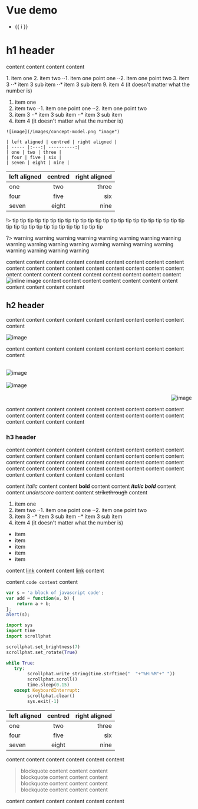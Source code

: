 
# Vue demo

<button-counter></button-counter>


<incentive-scheme tab="application"></incentive-scheme>

<format-sample tab="xml"></format-sample>

<ul>
  <li v-for="i in 10">{{ i }}</li>
</ul>

# h1 header

content content content content 

<div class="warn">
1. item one
2. item two
⋅⋅1. item one point one
⋅⋅2. item one point two
3. item 3
⋅⋅* item 3 sub item
⋅⋅* item 3 sub item
9. item 4 (it doesn't matter what the number is)
</div>

1. item one
2. item two
⋅⋅1. item one point one
⋅⋅2. item one point two
3. item 3
⋅⋅* item 3 sub item
⋅⋅* item 3 sub item
9. item 4 (it doesn't matter what the number is)

<div class="warn">

    ![image](/images/concept-model.png "image")

    | left aligned | centred | right aligned |
    | ----- |:---:| ----------:|
    | one | two | three |
    | four | five | six |
    | seven | eight | nine |
</div>

| left aligned | centred | right aligned |
| ----- |:---:| ----------:|
| one | two | three |
| four | five | six |
| seven | eight | nine |


!> tip tip tip tip tip tip tip tip tip tip tip tip tip tip tip tip tip tip tip tip tip tip tip tip tip tip tip tip tip tip tip tip tip tip tip tip

?> warning warning warning warning warning warning warning warning warning warning warning warning warning warning warning warning warning warning warning warning 

content content content content content content content content content content content content content content content content content content ontent content content content content content content content content ![inline image](/images/geography-hierarchy.png "inline image") content content content content content content ontent content content content content 

## h2 header

content content content content content content content content content content 

![image](/images/concept-model.png "image")

content content content content content content content content content content 

<br />
<img src="/images/concept-model.png" title="image" alt="image" style="display: block;" />
<br />
<img src="/images/concept-model.png" title="image" alt="image" style="display: block; margin: auto;" />
<br />
<img src="/images/concept-model.png" title="image" alt="image" style="display: block; float: right;" />
<br style="clear: both;" />

content content content content content content content content content content content content content content content content content content content content content content 

### h3 header

content content content content content content content content content content content content content content content content content content content content content content content content content content content content content content content content content content content content content content content content content content 

content *italic* content
content **bold** content
content ***italic bold*** content
content _underscore_ content
content ~~strikethrough~~ content

1. item one
2. item two
⋅⋅1. item one point one
⋅⋅2. item one point two
3. item 3
⋅⋅* item 3 sub item
⋅⋅* item 3 sub item
9. item 4 (it doesn't matter what the number is)

* item
* item
* item
* item
* item

content [link](https://www.google.com) content
content [link](https://www.google.com "link title") content

content `code content` content

```javascript
var s = 'a block of javascript code';
var add = function(a, b) {
    return a + b;
};
alert(s);
```

```python
import sys
import time
import scrollphat

scrollphat.set_brightness(7)
scrollphat.set_rotate(True)

while True:
   try:
        scrollphat.write_string(time.strftime("  "+"%H:%M"+" "))
        scrollphat.scroll()
        time.sleep(0.15)
   except KeyboardInterrupt:
        scrollphat.clear()
        sys.exit(-1)
```

| left aligned | centred | right aligned |
| ----- |:---:| ----------:|
| one | two | three |
| four | five | six |
| seven | eight | nine |

content content content
content content content
> blockquote content content content<br />
blockquote content content content<br />
blockquote content content content<br />
blockquote content content content

content content content
content content content